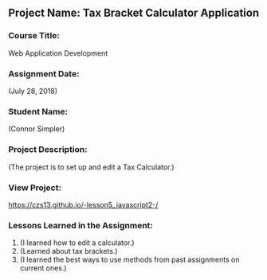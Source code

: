 ## Project Name:  Tax Bracket Calculator Application

### Course Title:
Web Application Development

### Assignment Date:  
(July 28, 2018)

### Student Name:  
(Connor Simpler)

### Project Description:
(The project is to set up and edit a Tax Calculator.)

### View Project:
https://czs13.github.io/-lesson5_javascript2-/

### Lessons Learned in the Assignment:
1. (I learned how to edit a calculator.)
2. (Learned about tax brackets.)
3. (I learned the best ways to use methods from past assignments on current ones.)

